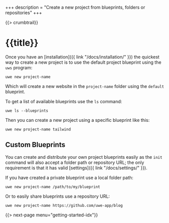 +++
description = "Create a new project from blueprints, folders or repositories"
+++

{{> crumbtrail}}

# {{title}}

Once you have an [installation]({{ link "/docs/installation/" }}) the quickest way to create a new project is to use the default project blueprint using the `uws` program:

```text
uwe new project-name
```

Which will create a new website in the `project-name` folder using the `default` blueprint.

To get a list of available blueprints use the `ls` command:

```text
uwe ls --blueprints
```

Then you can create a new project using a specific blueprint like this:


```text
uwe new project-name tailwind
```

## Custom Blueprints

You can create and distribute your own project blueprints easily as the `init` command will also accept a folder path or repository URL; the only requirement is that it has valid [settings]({{ link "/docs/settings/" }}).

If you have created a private blueprint use a local folder path:

```text
uwe new project-name /path/to/my/blueprint
```

Or to easily share blueprints use a repository URL:


```text
uwe new project-name https://github.com/uwe-app/blog
```

{{> next-page menu="getting-started-idx"}}
